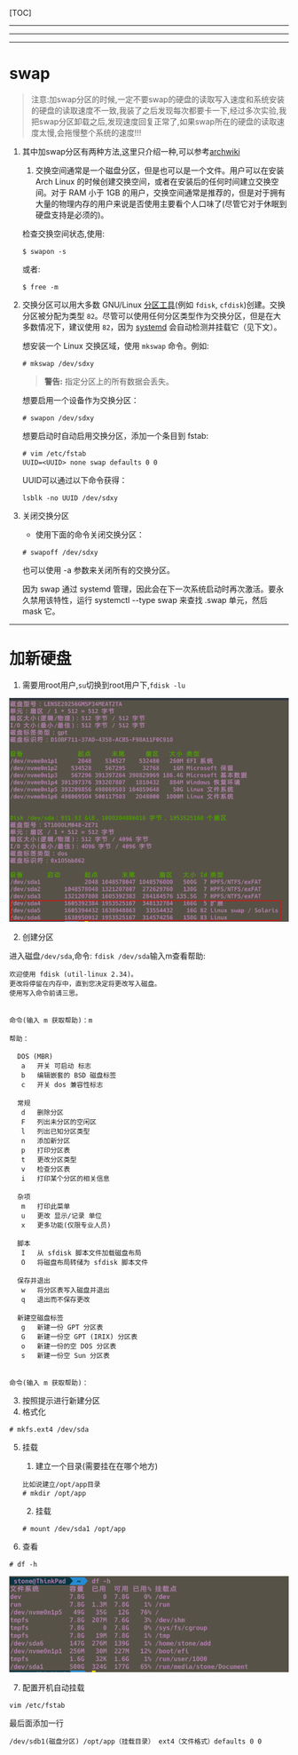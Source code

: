 [TOC]

---

---

---

# swap

> 注意:加swap分区的时候,一定不要swap的硬盘的读取写入速度和系统安装的硬盘的读取速度不一致,我装了之后发现每次都要卡一下,经过多次实验,我把swap分区卸载之后,发现速度回复正常了,如果swap所在的硬盘的读取速度太慢,会拖慢整个系统的速度!!!

1. 其中加swap分区有两种方法,这里只介绍一种,可以参考[archwiki](https://wiki.archlinux.org/index.php/Swap_(%E7%AE%80%E4%BD%93%E4%B8%AD%E6%96%87))

   1. 交换空间通常是一个磁盘分区，但是也可以是一个文件。用户可以在安装 Arch Linux 的时候创建交换空间，或者在安装后的任何时间建立交换空间。对于 RAM 小于 1GB 的用户，交换空间通常是推荐的，但是对于拥有大量的物理内存的用户来说是否使用主要看个人口味了(尽管它对于休眠到硬盘支持是必须的)。

   检查交换空间状态,使用:

   ```shell
   $ swapon -s
   ```

   或者:

   ```shell
   $ free -m
   ```

2. 交换分区可以用大多数 GNU/Linux [分区工具](https://wiki.archlinux.org/index.php/Partitioning_(简体中文))(例如 `fdisk`, `cfdisk`)创建。交换分区被分配为类型 `82`。尽管可以使用任何分区类型作为交换分区，但是在大多数情况下，建议使用 `82`，因为 [systemd](https://wiki.archlinux.org/index.php/Systemd) 会自动检测并挂载它（见下文）。

      想安装一个 Linux 交换区域，使用 `mkswap` 命令。例如:

   ```shell
   # mkswap /dev/sdxy
   ```

   > **警告:** 指定分区上的所有数据会丢失。

   想要启用一个设备作为交换分区：

   ```shell
   # swapon /dev/sdxy
   ```

   想要启动时自动启用交换分区，添加一个条目到 fstab:

   ```shell
   # vim /etc/fstab
   UUID=<UUID> none swap defaults 0 0
   ```
   
   UUID可以通过以下命令获得：
   
   ```shell
   lsblk -no UUID /dev/sdxy
   ```
   
3. 关闭交换分区

      - 使用下面的命令关闭交换分区：

      ```shell
      # swapoff /dev/sdxy
      ```

      也可以使用 -a 参数来关闭所有的交换分区。

      因为 swap 通过 systemd 管理，因此会在下一次系统启动时再次激活。要永久禁用该特性，运行 systemctl --type swap 来查找 .swap 单元，然后 mask 它。

      

---

# 加新硬盘

1. 需要用root用户,`su`切换到root用户下,`fdisk -lu`

![](./Image/加硬盘.png)

2. 创建分区

进入磁盘`/dev/sda`,命令: `fdisk /dev/sda`输入m查看帮助:

```shell
欢迎使用 fdisk (util-linux 2.34)。
更改将停留在内存中，直到您决定将更改写入磁盘。
使用写入命令前请三思。


命令(输入 m 获取帮助)：m

帮助：

  DOS (MBR)
   a   开关 可启动 标志
   b   编辑嵌套的 BSD 磁盘标签
   c   开关 dos 兼容性标志

  常规
   d   删除分区
   F   列出未分区的空闲区
   l   列出已知分区类型
   n   添加新分区
   p   打印分区表
   t   更改分区类型
   v   检查分区表
   i   打印某个分区的相关信息

  杂项
   m   打印此菜单
   u   更改 显示/记录 单位
   x   更多功能(仅限专业人员)

  脚本
   I   从 sfdisk 脚本文件加载磁盘布局
   O   将磁盘布局转储为 sfdisk 脚本文件

  保存并退出
   w   将分区表写入磁盘并退出
   q   退出而不保存更改

  新建空磁盘标签
   g   新建一份 GPT 分区表
   G   新建一份空 GPT (IRIX) 分区表
   o   新建一份的空 DOS 分区表
   s   新建一份空 Sun 分区表


命令(输入 m 获取帮助)：
```

3. 按照提示进行新建分区
4. 格式化

```shell
# mkfs.ext4 /dev/sda
```

5. 挂载

   1. 建立一个目录(需要挂在在哪个地方)

   ```shell
   比如说建立/opt/app目录
   # mkdir /opt/app
   ```

   2. 挂载

   ```shell
   # mount /dev/sda1 /opt/app
   ```

6. 查看

```shell
# df -h
```

![](./Image/查看.png)

7. 配置开机自动挂载

```shell
vim /etc/fstab
```

最后面添加一行

```shell
/dev/sdb1(磁盘分区) /opt/app（挂载目录） ext4（文件格式）defaults 0 0
```


